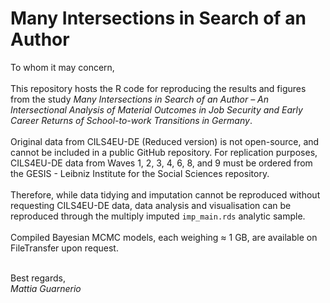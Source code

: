 # Many Intersections in Search of an Author
 To whom it may concern,<br><br>
 This repository hosts the R code for reproducing the results and figures from the study _Many Intersections in Search of an Author – An Intersectional Analysis of Material Outcomes in Job Security and Early Career Returns of School-to-work Transitions in Germany_.<br><br>
 Original data from CILS4EU-DE (Reduced version) is not open-source, and cannot be included in a public GitHub repository. For replication purposes, CILS4EU-DE data from Waves 1, 2, 3, 4, 6, 8, and 9 must be ordered from the GESIS - Leibniz Institute for the Social Sciences repository.<br><br>
 Therefore, while data tidying and imputation cannot be reproduced without requesting CILS4EU-DE data, data analysis and visualisation can be reproduced through the multiply imputed `imp_main.rds` analytic sample.<br><br>
 Compiled Bayesian MCMC models, each weighing ≈ 1 GB, are available on FileTransfer upon request.<br><br>

 Best regards,<br>
 _Mattia Guarnerio_
